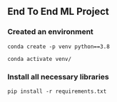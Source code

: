 ## End To End ML Project

### Created an environment
```
conda create -p venv python==3.8

conda activate venv/
```

### Install all necessary libraries
```
pip install -r requirements.txt
```